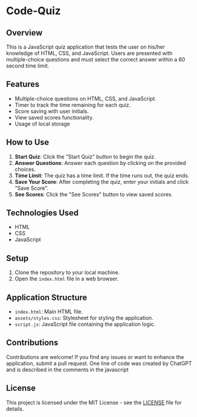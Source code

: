 # Code-Quiz

## Overview

This is a JavaScript quiz application that tests the user on his/her knowledge of HTML, CSS, and JavaScript. Users are presented with multiple-choice questions and must select the correct answer within a 60 second time limit.

## Features

- Multiple-choice questions on HTML, CSS, and JavaScript.
- Timer to track the time remaining for each quiz.
- Score saving with user initials.
- View saved scores functionality.
- Usage of local storage

## How to Use

1. **Start Quiz**: Click the "Start Quiz" button to begin the quiz.
2. **Answer Questions**: Answer each question by clicking on the provided choices.
3. **Time Limit**: The quiz has a time limit. If the time runs out, the quiz ends.
4. **Save Your Score**: After completing the quiz, enter your initials and click "Save Score".
5. **See Scores**: Click the "See Scores" button to view saved scores.

## Technologies Used

- HTML
- CSS
- JavaScript

## Setup

1. Clone the repository to your local machine.
2. Open the `index.html` file in a web browser.

## Application Structure

- `index.html`: Main HTML file.
- `assets/styles.css`: Stylesheet for styling the application.
- `script.js`: JavaScript file containing the application logic.

## Contributions

Contributions are welcome! If you find any issues or want to enhance the application, submit a pull request.
One line of code was created by ChatGPT and is described in the comments in the javascript

## License

This project is licensed under the MIT License - see the [LICENSE](LICENSE) file for details.

